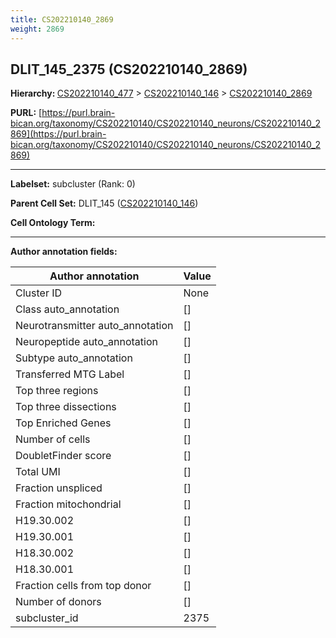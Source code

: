 ```yaml
---
title: CS202210140_2869
weight: 2869
---
```

## DLIT_145_2375 (CS202210140_2869)
<b>Hierarchy: </b>
[CS202210140_477](../CS202210140_477) >
[CS202210140_146](../CS202210140_146) >
[CS202210140_2869](../CS202210140_2869)

**PURL:** [https://purl.brain-bican.org/taxonomy/CS202210140/CS202210140_neurons/CS202210140_2869](https://purl.brain-bican.org/taxonomy/CS202210140/CS202210140_neurons/CS202210140_2869)

---


**Labelset:** subcluster (Rank: 0)

**Parent Cell Set:** DLIT_145 ([CS202210140_146](../CS202210140_146))



**Cell Ontology Term:** 

[MARKER GENES.]: #


---

[TRANSFERRED ANNOTATIONS.]: #


[AUTHOR ANNOTATION FIELDS.]: #


**Author annotation fields:**

| Author annotation | Value |
|-------------------|-------|
|Cluster ID|None|
|Class auto_annotation|[]|
|Neurotransmitter auto_annotation|[]|
|Neuropeptide auto_annotation|[]|
|Subtype auto_annotation|[]|
|Transferred MTG Label|[]|
|Top three regions|[]|
|Top three dissections|[]|
|Top Enriched Genes|[]|
|Number of cells|[]|
|DoubletFinder score|[]|
|Total UMI|[]|
|Fraction unspliced|[]|
|Fraction mitochondrial|[]|
|H19.30.002|[]|
|H19.30.001|[]|
|H18.30.002|[]|
|H18.30.001|[]|
|Fraction cells from top donor|[]|
|Number of donors|[]|
|subcluster_id|2375|
